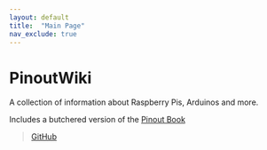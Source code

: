 ```yaml
---
layout: default
title:  "Main Page"
nav_exclude: true
---
```


# PinoutWiki

A collection of information about Raspberry Pis, Arduinos and more.

Includes a butchered version of the [Pinout Book](https://pinouts.org/)


> [GitHub](https://github.com/zauberwild/pinoutwiki/)